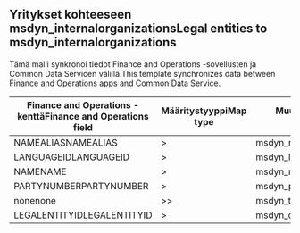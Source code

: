 ## <a name="legal-entities-to-msdyn_internalorganizations"></a><span data-ttu-id="b3d02-101">Yritykset kohteeseen msdyn_internalorganizations</span><span class="sxs-lookup"><span data-stu-id="b3d02-101">Legal entities to msdyn_internalorganizations</span></span>

<span data-ttu-id="b3d02-102">Tämä malli synkronoi tiedot Finance and Operations -sovellusten ja Common Data Servicen välillä.</span><span class="sxs-lookup"><span data-stu-id="b3d02-102">This template synchronizes data between Finance and Operations apps and Common Data Service.</span></span>

<span data-ttu-id="b3d02-103">Finance and Operations -kenttä</span><span class="sxs-lookup"><span data-stu-id="b3d02-103">Finance and Operations field</span></span> | <span data-ttu-id="b3d02-104">Määritystyyppi</span><span class="sxs-lookup"><span data-stu-id="b3d02-104">Map type</span></span> | <span data-ttu-id="b3d02-105">Muu Dynamics 365 -kenttä</span><span class="sxs-lookup"><span data-stu-id="b3d02-105">Other Dynamics 365 field</span></span> | <span data-ttu-id="b3d02-106">Oletusarvo</span><span class="sxs-lookup"><span data-stu-id="b3d02-106">Default value</span></span>
---|---|---|---
<span data-ttu-id="b3d02-107">NAMEALIAS</span><span class="sxs-lookup"><span data-stu-id="b3d02-107">NAMEALIAS</span></span> | > | <span data-ttu-id="b3d02-108">msdyn_namealias</span><span class="sxs-lookup"><span data-stu-id="b3d02-108">msdyn_namealias</span></span> | 
<span data-ttu-id="b3d02-109">LANGUAGEID</span><span class="sxs-lookup"><span data-stu-id="b3d02-109">LANGUAGEID</span></span> | > | <span data-ttu-id="b3d02-110">msdyn_languageid</span><span class="sxs-lookup"><span data-stu-id="b3d02-110">msdyn_languageid</span></span> | 
<span data-ttu-id="b3d02-111">NAME</span><span class="sxs-lookup"><span data-stu-id="b3d02-111">NAME</span></span> | > | <span data-ttu-id="b3d02-112">msdyn_name</span><span class="sxs-lookup"><span data-stu-id="b3d02-112">msdyn_name</span></span> | 
<span data-ttu-id="b3d02-113">PARTYNUMBER</span><span class="sxs-lookup"><span data-stu-id="b3d02-113">PARTYNUMBER</span></span> | > | <span data-ttu-id="b3d02-114">msdyn_partynumber</span><span class="sxs-lookup"><span data-stu-id="b3d02-114">msdyn_partynumber</span></span> | 
<span data-ttu-id="b3d02-115">none</span><span class="sxs-lookup"><span data-stu-id="b3d02-115">none</span></span> | >> | <span data-ttu-id="b3d02-116">msdyn_type</span><span class="sxs-lookup"><span data-stu-id="b3d02-116">msdyn_type</span></span> | <span data-ttu-id="b3d02-117">806380000</span><span class="sxs-lookup"><span data-stu-id="b3d02-117">806380000</span></span>
<span data-ttu-id="b3d02-118">LEGALENTITYID</span><span class="sxs-lookup"><span data-stu-id="b3d02-118">LEGALENTITYID</span></span> | > | <span data-ttu-id="b3d02-119">msdyn_companycode</span><span class="sxs-lookup"><span data-stu-id="b3d02-119">msdyn_companycode</span></span> | 
